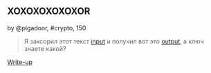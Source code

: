 ## XOXOXOXOXOXOR
by @pigadoor, #crypto, 150  

>Я заксорил этот текст [input](https://filebin.ca/6d0ew5Nz9qUm/input.txt) и получил вот это [output](https://filebin.ca/6d0fKkd72GrM/output.raw), а ключ знаете какой?  


[Write-up](WRITEUP.md)  